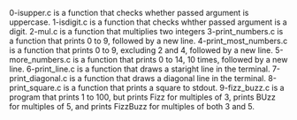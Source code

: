 0-isupper.c is a function that checks whether passed argument is uppercase.
1-isdigit.c is a function that checks whther passed argument is a digit.
2-mul.c is a function that multiplies two integers
3-print_numbers.c is a function that prints 0 to 9, followed by a new line.
4-print_most_numbers.c is a function that prints 0 to 9, excluding 2 and 4, followed by a new line.
5-more_numbers.c is a function that prints 0 to 14, 10 times, followed by a new line.
6-print_line.c is a function that draws a staright line in the terminal.
7-print_diagonal.c is a function that draws a diagonal line in the terminal.
8-print_square.c is a function that prints a square to stdout.
9-fizz_buzz.c is a program that prints 1 to 100, but prints Fizz for multiples of 3, prints BUzz for multiples of 5, and prints FizzBuzz for multiples of both 3 and 5.

